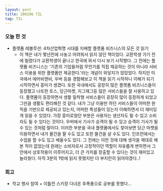 ```yaml
---
layout: post
title: 200206 TIL
tag: TIL
---
```


### 오늘 한 것
- 플랫폼 레볼루션: 4차산업혁명 시대를 지배할 플랫폼 비즈니스의 모든 것 읽기
  - 이 책은 내가 몇년전에 사놓고 어려워서 읽지 않던 책이었다. 교환학생 가기 전에 빌렸다가 교환학생이 끝나고 한국에 와서 다시 보기 시작했다. 
  그 전에는 플랫폼 비즈니스는 '기존의 기업들처럼 무언가를 직접 제공하는 것이 아니라 서비스 이용을 위한 플랫폼만 제공한다.'라는 개념이 
  와닿지가 않았었다. 하지만 미국에서 에어비앤비, 우버 등을 경험해보고 이 책을 읽기 시작하니 이해가 되기 시작하면서 흥미가 생겼다. 
  또한 국내에서도 굉장히 많은 플랫폼 비즈니스들이 등장했고 나또한 토스, 당근마켓, 지그재그등 많은 서비스들을 잘 사용하고 있다. 
  플랫폼이 등장하면서 생활 밀착형 서비스들이 굉장히 많이 등장하게 되었고 그만큼 생활도 편리해진 것 같다. 
  내가 그냥 이용만 하던 서비스들이 어떠한 원칙을 기반으로 제공되고 있는지, 어떠한 특성들이 있는지 이해하면서 더 재미있게 읽을 수 있었다. 
  가장 흥미로웠던 부분은 사용자는 생산자도 될 수 있고 소비자도 될 수 있다는 것이다. 우버에서 기사가 승객이 될 수 있고 승객이 기사가 될 수 있는
  것처럼 말이다. 이러한 부분을 국내 플랫폼에서도 찾아보면 당근 마켓을 이용하면서 내가 물건을 팔 수도 있고 또한 물건을 살 수도 있다. 인프런에서는 수업을
  할 수도 있고 배울수도 있다. 그 전에는 이런 것에 대해 생각을 제대로 해 본 적이 없었는데 원래는 소비자로서 고정적이던 역할이 자유롭게 변하면서
  그 안에서 상호작용이 이루어지고, 더 큰 가치를 창출할 수 있다는 것이 재미있고 놀라웠다. 아직 3분의 1밖에 읽지 못했지만 더 부지런히 읽어야겠다..!
  
### 회고
- 학교 행사 참여 + 이틀전 스키장 다녀온 후폭풍으로 공부를 못했다...
